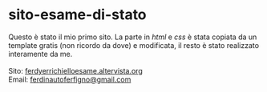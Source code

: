 # sito-esame-di-stato
Questo è stato il mio primo sito. La parte in <i>html</i> e <i>css</i> è stata copiata da un template gratis (non ricordo da dove) e modificata, il resto è stato realizzato interamente da me.
<br><br>Sito: <a href="ferdyerrichielloesame.altervista.org" target="_blank">ferdyerrichielloesame.altervista.org</a>
<br>Email: ferdinautoferfigno@gmail.com
